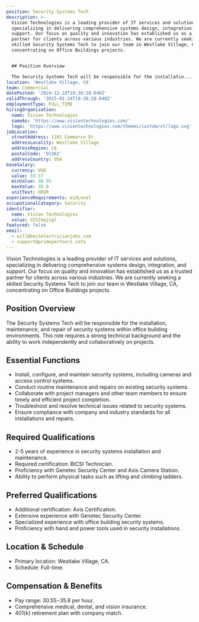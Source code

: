 ```yaml
---
position: Security Systems Tech
description: >-
  Vision Technologies is a leading provider of IT services and solutions,
  specializing in delivering comprehensive systems design, integration, and
  support. Our focus on quality and innovation has established us as a trusted
  partner for clients across various industries. We are currently seeking a
  skilled Security Systems Tech to join our team in Westlake Village, CA,
  concentrating on Office Buildings projects.


  ## Position Overview

  The Security Systems Tech will be responsible for the installatio...
location: 'Westlake Village, CA'
team: Commercial
datePosted: '2024-12-18T19:38:28.640Z'
validThrough: '2025-01-24T19:38:28.640Z'
employmentType: FULL_TIME
hiringOrganization:
  name: Vision Technologies
  sameAs: 'https://www.visiontechnologies.com/'
  logo: 'https://www.visiontechnologies.com/themes/custom/vt/logo.svg'
jobLocation:
  streetAddress: 1101 Commerce Dr.
  addressLocality: Westlake Village
  addressRegion: CA
  postalCode: '91362'
  addressCountry: USA
baseSalary:
  currency: USD
  value: 33.17
  minValue: 30.55
  maxValue: 35.8
  unitText: HOUR
experienceRequirements: midLevel
occupationalCategory: Security
identifier:
  name: Vision Technologies
  value: VISImqjzgl
featured: false
email:
  - will@bestelectricianjobs.com
  - support@primepartners.info
---
```




Vision Technologies is a leading provider of IT services and solutions, specializing in delivering comprehensive systems design, integration, and support. Our focus on quality and innovation has established us as a trusted partner for clients across various industries. We are currently seeking a skilled Security Systems Tech to join our team in Westlake Village, CA, concentrating on Office Buildings projects.

## Position Overview
The Security Systems Tech will be responsible for the installation, maintenance, and repair of security systems within office building environments. This role requires a strong technical background and the ability to work independently and collaboratively on projects.

## Essential Functions
- Install, configure, and maintain security systems, including cameras and access control systems.
- Conduct routine maintenance and repairs on existing security systems.
- Collaborate with project managers and other team members to ensure timely and efficient project completion.
- Troubleshoot and resolve technical issues related to security systems.
- Ensure compliance with company and industry standards for all installations and repairs.

## Required Qualifications
- 2-5 years of experience in security systems installation and maintenance.
- Required certification: BICSI Technician.
- Proficiency with Genetec Security Center and Axis Camera Station.
- Ability to perform physical tasks such as lifting and climbing ladders.

## Preferred Qualifications
- Additional certification: Axis Certification.
- Extensive experience with Genetec Security Center.
- Specialized experience with office building security systems.
- Proficiency with hand and power tools used in security installations.

## Location & Schedule
- Primary location: Westlake Village, CA.
- Schedule: Full-time.

## Compensation & Benefits
- Pay range: $30.55-$35.8 per hour.
- Comprehensive medical, dental, and vision insurance.
- 401(k) retirement plan with company match.